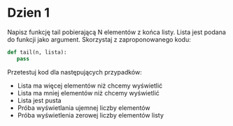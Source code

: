 # Dzien 1 

Napisz funkcję tail pobierającą N elementów z końca listy. Lista jest podana do funkcji jako argument. Skorzystaj z zaproponowanego kodu:

```python
def tail(n, lista):
   pass
```

Przetestuj kod dla następujących przypadków:
- Lista ma więcej elementów niż chcemy wyświetlić
- Lista ma mniej elementów niż chcemy wyświetlić
- Lista jest pusta
- Próba wyświetlania ujemnej liczby elementów
- Próba wyświetlenia zerowej liczby elementów listy